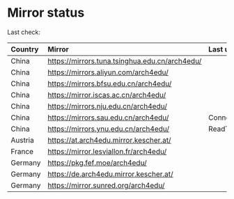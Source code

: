 <script src="./time.js"></script>
# Mirror status
Last check: <script type="text/javascript">localize(1688930095.5722673);</script>

|Country|Mirror|Last update|
|:------|:-----|:----------|
|China|https://mirrors.tuna.tsinghua.edu.cn/arch4edu/|<script type="text/javascript">localize(1688884445);</script>|
|China|https://mirrors.aliyun.com/arch4edu/|<script type="text/javascript">localize(1688798136);</script>|
|China|https://mirrors.bfsu.edu.cn/arch4edu/|<script type="text/javascript">localize(1688884445);</script>|
|China|https://mirror.iscas.ac.cn/arch4edu/|<script type="text/javascript">localize(1688884445);</script>|
|China|https://mirrors.nju.edu.cn/arch4edu/|<script type="text/javascript">localize(1688798136);</script>|
|China|https://mirrors.sau.edu.cn/arch4edu/|ConnectionError|
|China|https://mirrors.ynu.edu.cn/arch4edu/|ReadTimeout|
|Austria|https://at.arch4edu.mirror.kescher.at/|<script type="text/javascript">localize(1688884445);</script>|
|France|https://mirror.lesviallon.fr/arch4edu/|<script type="text/javascript">localize(1688884445);</script>|
|Germany|https://pkg.fef.moe/arch4edu/|<script type="text/javascript">localize(1688884445);</script>|
|Germany|https://de.arch4edu.mirror.kescher.at/|<script type="text/javascript">localize(1688884445);</script>|
|Germany|https://mirror.sunred.org/arch4edu/|<script type="text/javascript">localize(1688884445);</script>|

<script src="./tablefilter/tablefilter.js"></script>
<script src="./table.js"></script>